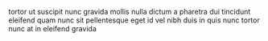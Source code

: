 tortor ut suscipit nunc gravida mollis nulla dictum a pharetra dui tincidunt
eleifend quam nunc sit pellentesque eget id vel nibh duis in quis nunc tortor
nunc at in eleifend gravida